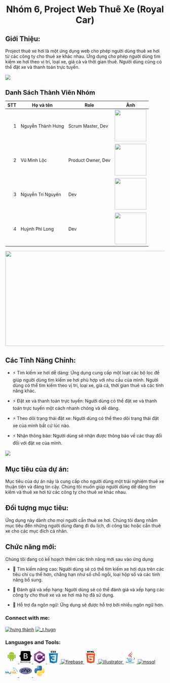 <h1 align="center">Nhóm 6, Project Web Thuê Xe (Royal Car)</h1>
<h2 align="left"> Giới Thiệu: </h2>
<p dir="auto">Project thuê xe hơi là một ứng dụng web cho phép người dùng thuê xe hơi từ các công ty cho thuê xe khác nhau. Ứng dụng cho phép người dùng tìm kiếm xe hơi theo vị trí, loại xe, giá cả và thời gian thuê. Người dùng cũng có thể đặt xe và thanh toán trực tuyến.</p>
<img align="center" src="https://images.pexels.com/photos/120049/pexels-photo-120049.jpeg?auto=compress&cs=tinysrgb&w=1260&h=750&dpr=1"</img>

<h1 style="font-size: 20px;">Danh Sách Thành Viên Nhóm</h1>
<div align="center">

| STT  | Họ và tên        | Role              | Ảnh 
|-----:|------------------|------             |-----
|     1| Nguyễn Thành Hưng             |Scrum Master, Dev  | <img src="https://scontent.fsgn4-1.fna.fbcdn.net/v/t39.30808-6/373524388_2025628071120948_4377969046119014053_n.jpg?_nc_cat=103&ccb=1-7&_nc_sid=5f2048&_nc_ohc=z-dzDX6T1VUAX_HcgFk&_nc_ht=scontent.fsgn4-1.fna&oh=00_AfAVR_hV6e8M3AjVF7RW3EbMC67DWVKO6e_70c9VLsZopw&oe=6549E36D" width="100" height="100"/>
|     2| Vũ Minh Lộc      |Product Owner, Dev |<img src="https://i.pinimg.com/564x/21/a7/aa/21a7aa9889b85ace6161dfd309005b07.jpg" width="100" height="100"/>
|     3| Nguyễn Trí Nguyên|Dev                |<img src="https://scontent.fsgn4-1.fna.fbcdn.net/v/t39.30808-6/279690754_1214913782586088_753170281659058745_n.jpg?_nc_cat=103&ccb=1-7&_nc_sid=5f2048&_nc_ohc=84HhFVRWK2QAX_AOB3V&_nc_ht=scontent.fsgn4-1.fna&oh=00_AfDh56whMtyeCEdC4_6zVJ5Ta3mg0-IONIn7tQXsD8pkMw&oe=654A37D4" width="100" height="100"/>
|     4| Huỳnh Phi Long   |Dev                |<img src="https://scontent.fsgn13-4.fna.fbcdn.net/v/t39.30808-6/319871650_3330102180639461_1407489087384989755_n.jpg?_nc_cat=110&ccb=1-7&_nc_sid=5f2048&_nc_ohc=qw5hWutKL5IAX-7BN5a&_nc_ht=scontent.fsgn13-4.fna&oh=00_AfDDutBkh-_vZnC2P4DzzhXjLnLV4bF5yb_pg_eFwQpMrw&oe=654A1AB4" width="100" height="100"/>


  <img src="https://media.giphy.com/media/dWesBcTLavkZuG35MI/giphy.gif" width="600" height="300"/>
</div>

<h2 align="left">Các Tính Năng Chính: </h2>

- :zap: Tìm kiếm xe hơi dễ dàng: Ứng dụng cung cấp một loạt các bộ lọc để giúp người dùng tìm kiếm xe hơi phù hợp với nhu cầu của mình. Người dùng có thể tìm kiếm theo vị trí, loại xe, giá cả, thời gian thuê và các tính năng khác.

- :zap: Đặt xe và thanh toán trực tuyến: Người dùng có thể đặt xe và thanh toán trực tuyến một cách nhanh chóng và dễ dàng.
  
- :zap: Theo dõi trạng thái đặt xe: Người dùng có thể theo dõi trạng thái đặt xe của mình bất cứ lúc nào.
  
- :zap: Nhận thông báo: Người dùng sẽ nhận được thông báo về các thay đổi đối với đặt xe của mình.

<div>
<img align="center"  src="https://images.pexels.com/photos/70912/pexels-photo-70912.jpeg?auto=compress&cs=tinysrgb&w=1260&h=750&dpr=1"</img>
</div>
<h2 align="left">Mục tiêu của dự án:</h2>
<p dir="auto">Mục tiêu của dự án này là cung cấp cho người dùng một trải nghiệm thuê xe thuận tiện và đáng tin cậy. Chúng tôi muốn giúp người dùng dễ dàng tìm kiếm và thuê xe hơi từ các công ty cho thuê xe khác nhau.</p>
<h2 align="left">Đối tượng mục tiêu:</h2>
<p dir="auto">Ứng dụng này dành cho mọi người cần thuê xe hơi. Chúng tôi đang nhắm mục tiêu đến những người dùng đang đi du lịch, đi công tác hoặc cần thuê xe cho các mục đích cá nhân.</p>
<h2 align="left">Chức năng mới:</h2>
<p dir="auto">Chúng tôi đang có kế hoạch thêm các tính năng mới sau vào ứng dụng:</h3>

- :seedling: Tìm kiếm nâng cao: Người dùng sẽ có thể tìm kiếm xe hơi dựa trên các tiêu chí cụ thể hơn, chẳng hạn như số chỗ ngồi, loại hộp số và các tính năng bổ sung.

- :seedling: Đánh giá và xếp hạng: Người dùng sẽ có thể đánh giá và xếp hạng các công ty cho thuê xe và xe hơi mà họ đã sử dụng.
  
- :seedling: Hỗ trợ đa ngôn ngữ: Ứng dụng sẽ được hỗ trợ bởi nhiều ngôn ngữ hơn.
  
<h3 align="left">Connect with me:</h3>
<p align="left">
<a href="https://www.facebook.com/hugnn141/" target="blank"><img align="center" src="https://raw.githubusercontent.com/rahuldkjain/github-profile-readme-generator/master/src/images/icons/Social/facebook.svg" alt="hưng thành" height="30" width="40" /></a>
<a href="https://instagram.com/_t.hugn" target="blank"><img align="center" src="https://raw.githubusercontent.com/rahuldkjain/github-profile-readme-generator/master/src/images/icons/Social/instagram.svg" alt="_t.hugn" height="30" width="40" /></a>
</p>

<h3 align="left">Languages and Tools:</h3>
<p align="left"> <a href="https://developer.android.com" target="_blank" rel="noreferrer"> <img src="https://raw.githubusercontent.com/devicons/devicon/master/icons/android/android-original-wordmark.svg" alt="android" width="40" height="40"/> </a> <a href="https://getbootstrap.com" target="_blank" rel="noreferrer"> <img src="https://raw.githubusercontent.com/devicons/devicon/master/icons/bootstrap/bootstrap-plain-wordmark.svg" alt="bootstrap" width="40" height="40"/> </a> <a href="https://www.w3schools.com/cs/" target="_blank" rel="noreferrer"> <img src="https://raw.githubusercontent.com/devicons/devicon/master/icons/csharp/csharp-original.svg" alt="csharp" width="40" height="40"/> </a> <a href="https://www.w3schools.com/css/" target="_blank" rel="noreferrer"> <img src="https://raw.githubusercontent.com/devicons/devicon/master/icons/css3/css3-original-wordmark.svg" alt="css3" width="40" height="40"/> </a> <a href="https://firebase.google.com/" target="_blank" rel="noreferrer"> <img src="https://www.vectorlogo.zone/logos/firebase/firebase-icon.svg" alt="firebase" width="40" height="40"/> </a> <a href="https://www.w3.org/html/" target="_blank" rel="noreferrer"> <img src="https://raw.githubusercontent.com/devicons/devicon/master/icons/html5/html5-original-wordmark.svg" alt="html5" width="40" height="40"/> </a> <a href="https://www.adobe.com/in/products/illustrator.html" target="_blank" rel="noreferrer"> <img src="https://www.vectorlogo.zone/logos/adobe_illustrator/adobe_illustrator-icon.svg" alt="illustrator" width="40" height="40"/> </a> <a href="https://www.java.com" target="_blank" rel="noreferrer"> <img src="https://raw.githubusercontent.com/devicons/devicon/master/icons/java/java-original.svg" alt="java" width="40" height="40"/> </a> <a href="https://www.microsoft.com/en-us/sql-server" target="_blank" rel="noreferrer"> <img src="https://www.svgrepo.com/show/303229/microsoft-sql-server-logo.svg" alt="mssql" width="40" height="40"/> </a> <a href="https://www.mysql.com/" target="_blank" rel="noreferrer"> <img src="https://raw.githubusercontent.com/devicons/devicon/master/icons/mysql/mysql-original-wordmark.svg" alt="mysql" width="40" height="40"/> </a> <a href="https://www.php.net" target="_blank" rel="noreferrer"> <img src="https://raw.githubusercontent.com/devicons/devicon/master/icons/php/php-original.svg" alt="php" width="40" height="40"/> </a> <a href="https://www.python.org" target="_blank" rel="noreferrer"> <img src="https://raw.githubusercontent.com/devicons/devicon/master/icons/python/python-original.svg" alt="python" width="40" height="40"/> </a> </p>
